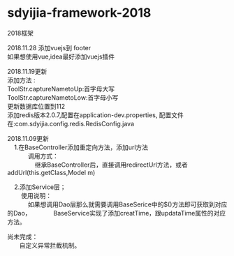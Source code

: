 # sdyijia-framework-2018

2018框架

2018.11.28
添加vuejs到 footer<br>
如果想使用vue,idea最好添加vuejs插件

2018.11.19更新<br/>
添加方法 : <BR>
    ToolStr.captureNametoUp:首字母大写<BR>
    ToolStr.captureNametoLow:首字母小写<BR>
更新数据库位置到112<BR>
添加redis版本2.0.7,配置在application-dev.properties,
配置文件在:com.sdyijia.config.redis.RedisConfig.java
    
2018.11.09更新<br/>
&nbsp;&nbsp;&nbsp;&nbsp;1.在BaseController添加重定向方法，添加url方法<br/>
&nbsp;&nbsp;&nbsp;&nbsp;&nbsp;&nbsp;&nbsp;&nbsp;&nbsp;&nbsp;&nbsp;&nbsp;调用方式：<br/>
&nbsp;&nbsp;&nbsp;&nbsp;&nbsp;&nbsp;&nbsp;&nbsp;&nbsp;&nbsp;&nbsp;&nbsp;&nbsp;&nbsp;&nbsp;&nbsp;继承BaseController后，直接调用redirectUrl方法，或者addUrl(this.getClass,Model m)<br/>
    
&nbsp;&nbsp;&nbsp;&nbsp;2.添加Service层；<br>
&nbsp;&nbsp;&nbsp;&nbsp;&nbsp;&nbsp;&nbsp;&nbsp;使用说明：<br>
&nbsp;&nbsp;&nbsp;&nbsp;&nbsp;&nbsp;&nbsp;&nbsp;&nbsp;&nbsp;&nbsp;&nbsp;如果想调用Dao层那么就需要调用BaseSerice中的$()方法即可获取到对应的Dao，
&nbsp;&nbsp;&nbsp;&nbsp;&nbsp;&nbsp;&nbsp;&nbsp;&nbsp;&nbsp;&nbsp;&nbsp;BaseService实现了添加creatTime，跟updataTime属性的对应方法。



尚未完成：<br>
&nbsp;&nbsp;&nbsp;&nbsp;&nbsp;&nbsp;&nbsp;自定义异常拦截机制。<br>
    